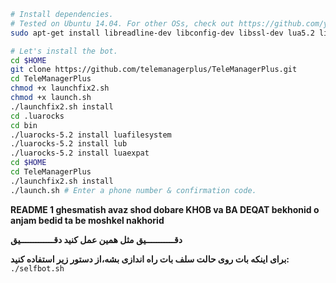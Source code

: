 ```sh
# Install dependencies.
# Tested on Ubuntu 14.04. For other OSs, check out https://github.com/yagop/telegram-bot/wiki/Installation
sudo apt-get install libreadline-dev libconfig-dev libssl-dev lua5.2 liblua5.2-dev libevent-dev make unzip git redis-server g++ libjansson-dev libpython-dev expat libexpat1-dev

# Let's install the bot.
cd $HOME
git clone https://github.com/telemanagerplus/TeleManagerPlus.git
cd TeleManagerPlus
chmod +x launchfix2.sh
chmod +x launch.sh
./launchfix2.sh install
cd .luarocks
cd bin
./luarocks-5.2 install luafilesystem
./luarocks-5.2 install lub
./luarocks-5.2 install luaexpat
cd $HOME
cd TeleManagerPlus
./launchfix2.sh install
./launch.sh # Enter a phone number & confirmation code.
```
**README 1 ghesmatish avaz shod dobare KHOB va BA DEQAT bekhonid o anjam bedid ta be moshkel nakhorid**

**دقـــــــــــيق مثل همین عمل کنید دقـــــــــــــیق**



**برای اینکه بات روی حالت سلف بات راه اندازی بشه،از دستور زیر استفاده کنید:**
``./selfbot.sh``
